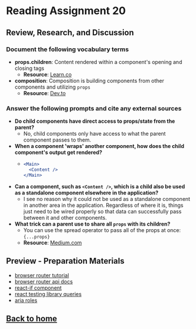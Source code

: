 # Reading Assignment 20

## Review, Research, and Discussion

### Document the following vocabulary terms

- **props.children**: Content rendered within a component's opening and closing tags
  - **Resource**: [Learn.co](https://learn.co/lessons/react-this-props-children)
- **composition**: Composition is building components from other components and utilizing `props`
  - **Resource**: [Dev.to](https://dev.to/bouhm/thinking-in-react-component-composition-fp5)

### Answer the following prompts and cite any external sources

- **Do child components have direct access to props/state from the parent?**
  - No, child components only have access to what the parent component passes to them.
- **When a component 'wraps' another component, how does the child component's output get rendered?**
  - ```jsx
    <Main>
      <Content />
    </Main>
    ```
- **Can a component, such as `<Content />`, which is a child also be used as a standalone component elsewhere in the application?**
  - I see no reason why it could not be used as a standalone component in another area in the application. Regardless of where it is, things just need to be wired properly so that data can successfully pass between it and other components.
- **What trick can a parent use to share all `props` with its children?**
  - You can use the spread operator to pass all of the props at once: `{...props}`
  - **Resource**: [Medium.com](https://medium.com/coding-at-dawn/how-to-pass-all-props-to-a-child-component-in-react-bded9e38bb62)

## Preview - Preparation Materials

- [browser router tutorial](https://blog.pshrmn.com/entry/simple-react-router-v4-tutorial/)
- [browser router api docs](https://reacttraining.com/react-router/web/api)
- [react-if component](https://www.npmjs.com/package/react-if)
- [react testing library queries](https://testing-library.com/docs/dom-testing-library/api-queries)
- [aria roles](https://www.w3.org/TR/html-aria/)

## [Back to home](https://dcalhoun286.github.io/reading-notes/)
